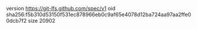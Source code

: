 version https://git-lfs.github.com/spec/v1
oid sha256:f5b310d53150f531ec878966eb0c9af65e4078d12ba724aa97aa2ffe00dcb7f2
size 20902
